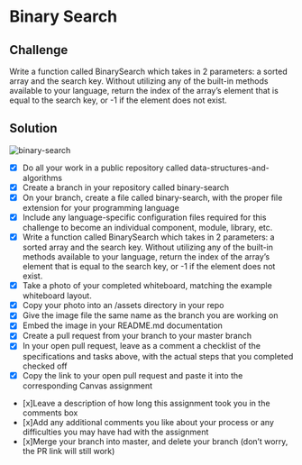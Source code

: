 # Binary Search

## Challenge

Write a function called BinarySearch which takes in 2 parameters: a sorted array and the search key. Without utilizing any of the built-in methods available to your language, return the index of the array’s element that is equal to the search key, or -1 if the element does not exist.

## Solution
![binary-search](https://user-images.githubusercontent.com/25094584/38965654-0b9c21e0-4333-11e8-897d-a509e8579700.jpg)



- [x] Do all your work in a public repository called data-structures-and-algorithms
- [x] Create a branch in your repository called binary-search
- [x] On your branch, create a file called binary-search, with the proper file extension for your programming language
- [x] Include any language-specific configuration files required for this challenge to become an individual component, module, library, etc.
- [x] Write a function called BinarySearch which takes in 2 parameters: a sorted array and the search key. Without utilizing any of the built-in methods available to your language, return the index of the array’s element that is equal to the search key, or -1 if the element does not exist.
- [x] Take a photo of your completed whiteboard, matching the example whiteboard layout.
- [x] Copy your photo into an /assets directory in your repo
- [x] Give the image file the same name as the branch you are working on
- [x] Embed the image in your README.md documentation
- [x] Create a pull request from your branch to your master branch
- [x] In your open pull request, leave as a comment a checklist of the specifications and tasks above, with the actual steps that you completed checked off
- [x] Copy the link to your open pull request and paste it into the corresponding Canvas assignment
- [x]Leave a description of how long this assignment took you in the comments box
- [x]Add any additional comments you like about your process or any difficulties you may have had with the assignment
- [x]Merge your branch into master, and delete your branch (don’t worry, the PR link will still work)
